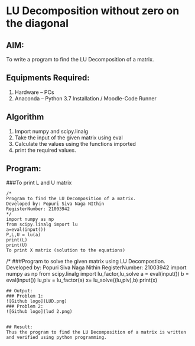 # LU Decomposition without zero on the diagonal

## AIM:
To write a program to find the LU Decomposition of a matrix.

## Equipments Required:
1. Hardware – PCs
2. Anaconda – Python 3.7 Installation / Moodle-Code Runner

## Algorithm
1. Import numpy and scipy.linalg
2. Take the input of the given matrix using eval
3. Calculate the values using the functions imported
4. print the required values.

## Program:
###To print L and U matrix
```
/*
Program to find the LU Decomposition of a matrix.
Developed by: Popuri Siva Naga NIthin
RegisterNumber: 21003942
*/
import numpy as np
from scipy.linalg import lu
a=eval(input())
P,L,U = lu(a)
print(L)
print(U)
To print X matrix (solution to the equations)
```
/*
###Program to solve the given matrix using LU Decompostion.
Developed by: Popuri Siva Naga Nithin
RegisterNumber: 21003942
import numpy as np
from scipy.linalg import lu_factor,lu_solve
a = eval(input())
b = eval(input())
lu,piv = lu_factor(a)
x= lu_solve((lu,piv),b)
print(x)
```
## Output:
### Problem 1:
![Github logo](LUD.png)
### Problem 2:
![Github logo](lud 2.png)


## Result:
Thus the program to find the LU Decomposition of a matrix is written and verified using python programming.

